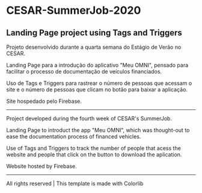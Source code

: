 # CESAR-SummerJob-2020
## Landing Page project using Tags and Triggers

Projeto desenvolvido durante a quarta semana do Estágio de Verão no CESAR. 

Landing Page para a introdução do aplicativo "Meu OMNI", pensado para facilitar o processo de documentação de veículos financiados.

Uso de Tags e Triggers para rastrear o número de pessoas que acessam o site e o número de pessoas que clicam no botão para baixar a aplicação.

Site hospedado pelo Firebase.

--------------------------------------------------------------------------

Project developed during the fourth week of CESAR's SummerJob.

Landing Page to introduct the app "Meu OMNI", which was thought-out to ease the documentation process of financed vehicles.

Use of Tags and Triggers to track the number of people that acess the website and people that click on the button to download the aplication.

Website hosted by Firebase.

--------------------------------------------------------------------------

All rights reserved | This template is made with Colorlib
